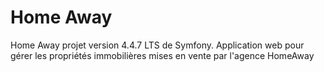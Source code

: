 # Home Away
Home Away projet 
version 4.4.7 LTS de Symfony. 
Application web pour gérer les propriétés immobilières mises en vente par l'agence HomeAway 
